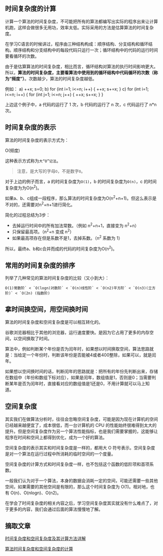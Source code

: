 ## 时间复杂度的计算

计算一个算法的时间复杂度，不可能把所有的算法都编写出实际的程序出来让计算机跑，这样会做很多无用功，效率太低。实际采用的方法是估算算法的时间复杂度。

在学习C语言的时候讲过，程序由三种结构构成：顺序结构、分支结构和循环结构。顺序结构和分支结构中的每段代码只运行一次；循环结构中的代码的运行时间要看循环的次数。

由于是估算算法的时间复杂度，相比而言，循环结构对算法的执行时间影响更大。所以，**算法的时间复杂度，主要看算法中使用到的循环结构中代码循环的次数（称为“频度”）**。次数越少，算法的时间复杂度越低。

例如：
a) ++x; s=0;
b) for (int i=1; i<=n; i++) { ++x; s+=x; }
c) for (int i=1; i<=n; i++) { for (int j=1; i<=n; j++) { ++x; s+=x; } }

上边这个例子中，a 代码的运行了 1 次，b 代码的运行了 n 次，c 代码运行了 n*n 次。

## 时间复杂度的表示

算法的时间复杂度的表示方式为：

O(频度)

这种表示方式称为`大“O”记法`。

> 注意，是大写的字母`O`，不是数字`0`。

对于上边的例子而言，a 的时间复杂度为`O(1)`，b 的时间复杂度为`O(n)`，c 的时间复杂度为为O(n<sup>2</sup>)。

如果a、b、c组成一段程序，那么算法的时间复杂度为O(n<sup>2</sup>+n+1)。但这么表示是不对的，还需要对n<sup>2</sup>+n+1进行简化。

简化的过程总结为3步：

- 去掉运行时间中的所有加法常数。（例如 n<sup>2</sup>+n+1，直接变为 n<sup>2</sup>+n）
- 只保留最高项。（n<sup>2</sup>+n 变成 n<sup>2</sup>）
- 如果最高项存在但是系数不是1，去掉系数。（n<sup>2</sup> 系数为 1）


所以，最终a、b和c合并而成的代码的时间复杂度为O(n<sup>2</sup>)。

## 常用的时间复杂度的排序

列举了几种常见的算法时间复杂度的比较（又小到大）：

```
O(1)常数阶` < `O(logn)对数阶` < `O(n)线性阶` < `O(n2)平方阶` < `O(n3)(立方阶)` < `O(2n) (指数阶)
```

## 拿时间换空间，用空间换时间

算法的时间复杂度和空间复杂度是可以相互转化的。

谷歌浏览器相比于其他的浏览器，运行速度要快。是因为它占用了更多的内存空间，以空间换取了时间。

算法中，例如判断某个年份是否为闰年时，如果想以时间换取空间，算法思路就是：当给定一个年份时，判断该年份是否能被4或者400整除，如果可以，就是闰年。

如果想以空间换时间的话，判断闰年的思路就是：把所有的年份先判断出来，存储在数组中（年份和数组下标对应），如果是闰年，数组值是1，否则是0；当需要判断某年是否为闰年时，直接看对应的数组值是1还是0，不用计算就可以马上知道。

## 空间复杂度

其实我们在做算法分析时，往往会忽略空间复杂度，可能是因为现在计算机的空间已经越来越便宜了，成本很低，而一台计算机的 CPU 的性能始终很难得到太大的提升。但是空间复杂度作为另一个算法性能指标，也是我们需要掌握的，这能够让程序在时间和空间上都得到优化，成为一个好的算法。

空间复杂度的表示其实和时间复杂度是一样的，都用大 O 符号表示。空间复杂度是对一个算法在运行过程中所消耗的临时空间的一个度量。

空间复杂度的计算方式和时间复杂度一样，也不包括这个函数的低阶项和首项系数。

一般我们认为对于一个算法，本身的数据会消耗一定的空间，可能还需要一些其他空间，如果需要的其他空间是有限的，那么这个时间复杂度为 O(1)。相对地，也有 O(n)、O(nlogn)、O(n2)。

在学会了时间复杂度的相关内容之后，学习空间复杂度其实就没有什么难点了，对于更多的内容，我们会通过后面的算法慢慢地了解。

## 摘取文章

[时间复杂度和空间复杂度及其计算方法详解](http://data.biancheng.net/view/114.html)

[算法时间复杂度和空间复杂度的计算](http://data.biancheng.net/view/2.html)